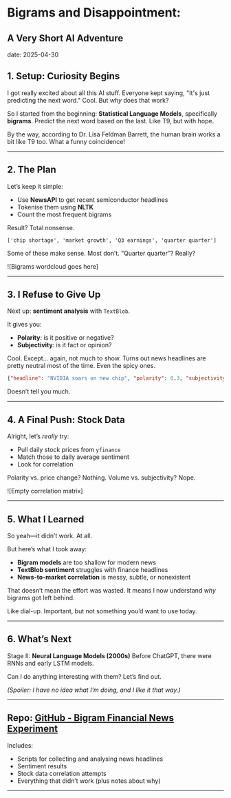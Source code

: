 # Bigrams and Disappointment: 
## A Very Short AI Adventure

date: 2025-04-30 

## 1. Setup: Curiosity Begins

I got really excited about all this AI stuff. Everyone kept saying, "It's just predicting the next word." Cool. But *why* does that work?

So I started from the beginning: **Statistical Language Models**, specifically **bigrams**. Predict the next word based on the last. Like T9, but with hope.

By the way, according to Dr. Lisa Feldman Barrett, the human brain works a bit like T9 too. What a funny coincidence!

---

## 2. The Plan

Let’s keep it simple:

* Use **NewsAPI** to get recent semiconductor headlines
* Tokenise them using **NLTK**
* Count the most frequent bigrams

Result? Total nonsense.

```
['chip shortage', 'market growth', 'Q3 earnings', 'quarter quarter']
```

Some of these make sense. Most don’t. “Quarter quarter”? Really?

!\[Bigrams wordcloud goes here]

---

## 3. I Refuse to Give Up

Next up: **sentiment analysis** with `TextBlob`.

It gives you:

* **Polarity**: is it positive or negative?
* **Subjectivity**: is it fact or opinion?

Cool. Except… again, not much to show. Turns out news headlines are pretty neutral most of the time. Even the spicy ones.

```json
{"headline": "NVIDIA soars on new chip", "polarity": 0.3, "subjectivity": 0.5}
```

Doesn’t tell you much.

---

## 4. A Final Push: Stock Data

Alright, let’s *really* try:

* Pull daily stock prices from `yfinance`
* Match those to daily average sentiment
* Look for correlation

Polarity vs. price change? Nothing. Volume vs. subjectivity? Nope.

!\[Empty correlation matrix]

---

## 5. What I Learned

So yeah—it didn’t work. At all.

But here’s what I took away:

* **Bigram models** are too shallow for modern news
* **TextBlob sentiment** struggles with finance headlines
* **News-to-market correlation** is messy, subtle, or nonexistent

That doesn’t mean the effort was wasted. It means I now understand *why* bigrams got left behind.

Like dial-up. Important, but not something you’d want to use today.

---

## 6. What’s Next

Stage II: **Neural Language Models (2000s)** Before ChatGPT, there were RNNs and early LSTM models.

Can I do anything interesting with them? Let’s find out.

*(Spoiler: I have no idea what I’m doing, and I like it that way.)*

---

## Repo: [GitHub - Bigram Financial News Experiment](https://github.com/med4kat/financial-event-detection-bigrams)

Includes:

* Scripts for collecting and analysing news headlines
* Sentiment results
* Stock data correlation attempts
* Everything that didn’t work (plus notes about why)

---
